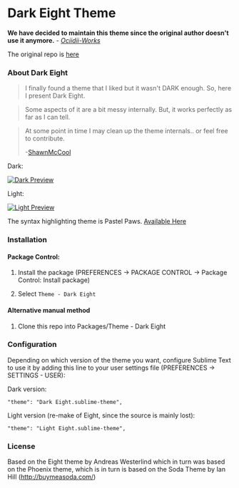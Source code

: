 # Dark Eight Theme

**We have decided to maintain this theme since the original author doesn't use it anymore.** - *[Ociidii-Works](https://github.com/https://github.com/Ociidii-Works/)*

The original repo is [here](https://github.com/ShawnMcCool/theme-dark-eight)

### About Dark Eight

> I finally found a theme that I liked but it wasn't DARK enough. So, here I present Dark Eight.

> Some aspects of it are a bit messy internally. But, it works perfectly as far as I can tell.

> At some point in time I may clean up the theme internals.. or feel free to contribute.
>
> -[ShawnMcCool](https://github.com/ShawnMcCool)

Dark:

[![Dark Preview][1]][2]

Light:

[![Light Preview][3]][4]

The syntax highlighting theme is Pastel Paws. [Available Here](https://github.com/Ociidii-Works/Pastel-Paws.tmTheme)

### Installation

#### Package Control:

1. Install the package
(PREFERENCES -> PACKAGE CONTROL -> Package Control: Install package)

2. Select `Theme - Dark Eight`

#### Alternative manual method
1. Clone this repo into Packages/Theme - Dark Eight

### Configuration

Depending on which version of the theme you want, configure Sublime Text
to use it by adding this line to your user settings file
(PREFERENCES -> SETTINGS - USER):

Dark version:

    "theme": "Dark Eight.sublime-theme",

Light version (re-make of Eight, since the source is mainly lost):

    "theme": "Light Eight.sublime-theme",

### License

Based on the Eight theme by Andreas Westerlind which in turn was based on the Phoenix theme, which is in turn is based on the Soda Theme by Ian Hill (http://buymeasoda.com/)

[1]: https://raw.github.com/Ociidii-Works/theme-dark-eight-cleanup/master/preview/dark_thumbnail.png
[2]: https://raw.github.com/Ociidii-Works/theme-dark-eight-cleanup/master/preview/dark_full.png
[3]: https://raw.github.com/Ociidii-Works/theme-dark-eight-cleanup/master/preview/light_thumbnail.png
[4]: https://raw.github.com/Ociidii-Works/theme-dark-eight-cleanup/master/preview/light_full.png
